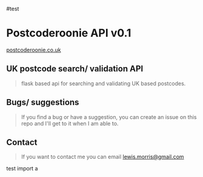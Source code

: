 #test 

# Postcoderoonie API v0.1

[postcoderoonie.co.uk](https://postcoderoonie.co.uk)

## UK postcode search/ validation API

> flask based api for searching and validating UK based postcodes.

## Bugs/ suggestions
> If you find a bug or have a suggestion, you can create an issue on this repo and I'll get to it when I am able to.

## Contact
> If you want to contact me you can email lewis.morris@gmail.com 

test import a